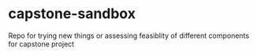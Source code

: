 # capstone-sandbox
Repo for trying new things or assessing feasiblity of different components for capstone project
